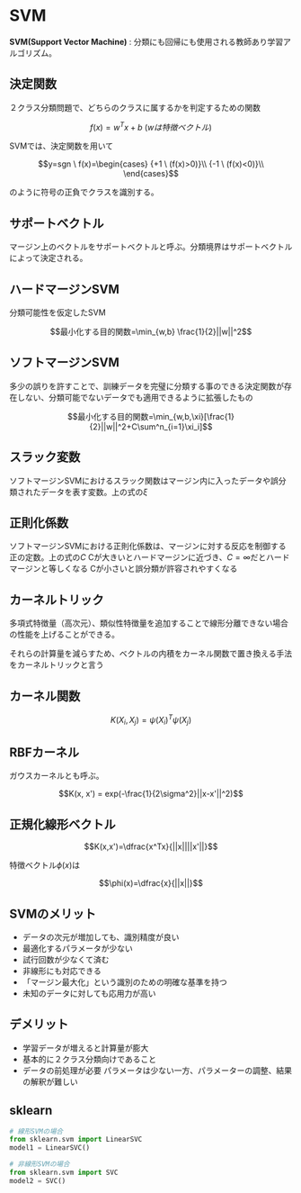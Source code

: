 # SVM

**SVM(Support Vector Machine)**
: 分類にも回帰にも使用される教師あり学習アルゴリズム。

## 決定関数
２クラス分類問題で、どちらのクラスに属するかを判定するための関数

$$f(x) = w^Tx + b \ (wは特徴ベクトル)$$

SVMでは、決定関数を用いて

$$y=sgn \ f(x)=\begin{cases}
{+1 \ (f(x)>0)}\\
{-1 \ (f(x)<0)}\\
\end{cases}$$

のように符号の正負でクラスを識別する。

## サポートベクトル
マージン上のベクトルをサポートベクトルと呼ぶ。分類境界はサポートベクトルによって決定される。

## ハードマージンSVM
分類可能性を仮定したSVM

$$最小化する目的関数=\min_{w,b} \frac{1}{2}||w||^2$$

## ソフトマージンSVM
多少の誤りを許すことで、訓練データを完璧に分類する事のできる決定関数が存在しない、分類可能でないデータでも適用できるように拡張したもの

$$最小化する目的関数=\min_{w,b,\xi}[\frac{1}{2}||w||^2+C\sum^n_{i=1}\xi_i]$$

## スラック変数
ソフトマージンSVMにおけるスラック関数はマージン内に入ったデータや誤分類されたデータを表す変数。上の式の$\xi$

## 正則化係数
ソフトマージンSVMにおける正則化係数は、マージンに対する反応を制御する正の定数。上の式の$C$
Cが大きいとハードマージンに近づき、$C=\infty$だとハードマージンと等しくなる
Cが小さいと誤分類が許容されやすくなる

## カーネルトリック
多項式特徴量（高次元）、類似性特徴量を追加することで線形分離できない場合の性能を上げることができる。

それらの計算量を減らすため、ベクトルの内積をカーネル関数で置き換える手法をカーネルトリックと言う

## カーネル関数

$$K(X_i, X_j)=\psi(X_i)^T \psi(X_j)$$

## RBFカーネル
ガウスカーネルとも呼ぶ。

$$K(x, x') = exp(-\frac{1}{2\sigma^2}||x-x'||^2)$$

## 正規化線形ベクトル

$$K(x,x')=\dfrac{x^Tx}{||x||||x'||}$$

特徴ベクトル$\phi(x)$は

$$\phi(x)=\dfrac{x}{||x||}$$

## SVMのメリット

- データの次元が増加しても、識別精度が良い
- 最適化するパラメータが少ない
- 試行回数が少なくて済む
- 非線形にも対応できる
- 「マージン最大化」という識別のための明確な基準を持つ
- 未知のデータに対しても応用力が高い

## デメリット
- 学習データが増えると計算量が膨大
- 基本的に２クラス分類向けであること
- データの前処理が必要
パラメータは少ない一方、パラメーターの調整、結果の解釈が難しい

## sklearn

```python
# 線形SVMの場合
from sklearn.svm import LinearSVC
model1 = LinearSVC()

# 非線形SVMの場合
from sklearn.svm import SVC
model2 = SVC()
```


